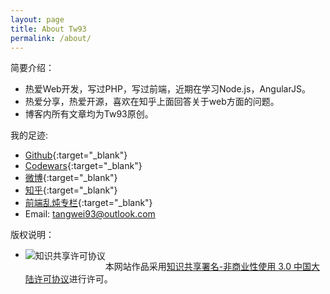 ```yaml
---
layout: page
title: About Tw93
permalink: /about/
---
```


简要介绍：  

* 热爱Web开发，写过PHP，写过前端，近期在学习Node.js，AngularJS。  
* 热爱分享，热爱开源，喜欢在知乎上面回答关于web方面的问题。
* 博客内所有文章均为Tw93原创。


我的足迹:

* [Github](https://github.com/{{site.github_username}}){:target="_blank"}
* [Codewars](http://www.codewars.com/users/tangwei){:target="_blank"}
* [微博](http://weibo.com/{{site.sina_id}}){:target="_blank"}
* [知乎](http://www.zhihu.com/people/{{site.zhihu_id}}){:target="_blank"}
* [前端乱炖专栏](http://www.html-js.com/article/column/765){:target="_blank"}
* Email: tangwei93@outlook.com

版权说明：

* <a rel="license" href="http://creativecommons.org/licenses/by-nc/3.0/cn/" style="float:left"><img alt="知识共享许可协议" style="border-width:0; float:left" src="https://i.creativecommons.org/l/by-nc/3.0/cn/88x31.png" /></a><br />本网站作品采用<a rel="license" href="http://creativecommons.org/licenses/by-nc/3.0/cn/">知识共享署名-非商业性使用 3.0 中国大陆许可协议</a>进行许可。

